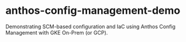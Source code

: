 # anthos-config-management-demo
Demonstrating SCM-based configuration and IaC using Anthos Config Management with GKE On-Prem (or GCP).
